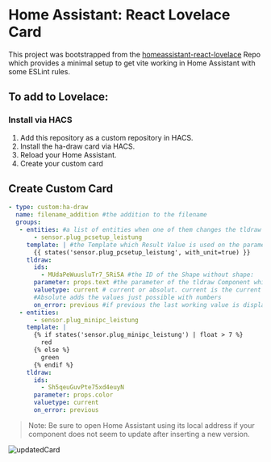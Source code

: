 # Home Assistant: React Lovelace Card

This project was bootstrapped from the [homeassistant-react-lovelace](https://github.com/samuelthng/homeassistant-react-lovelace) Repo which provides a minimal setup to get vite working in Home Assistant with some ESLint rules.

## To add to Lovelace:

### Install via HACS
1. Add this repository as a custom repository in HACS.
2. Install the ha-draw card via HACS.
3. Reload your Home Assistant.
4. Create your custom card

## Create Custom Card
   ```yaml
   - type: custom:ha-draw
     name: filename_addition #the addition to the filename
     groups:
      - entities: #a list of entities when one of them changes the tldraw Component is updated
          - sensor.plug_pcsetup_leistung
        template: | #the Template which Result Value is used on the parameter
          {{ states('sensor.plug_pcsetup_leistung', with_unit=true) }}
        tldraw:
          ids: 
            - MUdaPeWuusluTr7_5Ri5A #the ID of the Shape without shape:
          parameter: props.text #the parameter of the tldraw Component which is changed
          valuetype: current # current or absolut. current is the current value.
          #Absolute adds the values just possible with numbers
          on_error: previous #if previous the last working value is displayed
      - entities:
          - sensor.plug_minipc_leistung
        template: |
          {% if states('sensor.plug_minipc_leistung') | float > 7 %}
            red
          {% else %}
            green
          {% endif %}
        tldraw:
          ids: 
            - Sh5qeuGuvPte75xd4euyN
          parameter: props.color
          valuetype: current
          on_error: previous
   ```
> Note: Be sure to open Home Assistant using its local address if your component does not seem to update after inserting a new version.

![updatedCard](https://github.com/user-attachments/assets/38a1be37-c73f-405d-a832-174ca3e1a670)
